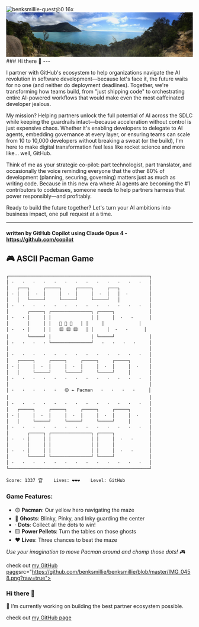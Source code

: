 <img width="590" height="896" alt="benksmillie-quest@0 16x" src="https://github.com/user-attachments/assets/1b7f2008-8381-49c8-a5f8-9e84a495c866" />


<img src="https://github.com/benksmillie/benksmillie/blob/master/IMG_0458.png?raw=true">
### Hi there 👋
---

I partner with GitHub's ecosystem to help organizations navigate the AI revolution in software development—because let's face it, the future waits for no one (and neither do deployment deadlines). Together, we're transforming how teams build, from "just shipping code" to orchestrating entire AI-powered workflows that would make even the most caffeinated developer jealous.

My mission? Helping partners unlock the full potential of AI across the SDLC while keeping the guardrails intact—because acceleration without control is just expensive chaos. Whether it's enabling developers to delegate to AI agents, embedding governance at every layer, or ensuring teams can scale from 10 to 10,000 developers without breaking a sweat (or the build), I'm here to make digital transformation feel less like rocket science and more like... well, GitHub.

Think of me as your strategic co-pilot: part technologist, part translator, and occasionally the voice reminding everyone that the other 80% of development (planning, securing, governing) matters just as much as writing code. Because in this new era where AI agents are becoming the #1 contributors to codebases, someone needs to help partners harness that power responsibly—and profitably.

Ready to build the future together? Let's turn your AI ambitions into business impact, one pull request at a time.

---

#### written by GitHub Copilot using Claude Opus 4 - https://github.com/copilot



## 🎮 ASCII Pacman Game
```
┌─────────────────────────────────────────────────────┐
│ ·   ·   ·   ·   ·   ·   ·   ·   ·   ·   ·   ·   ·   │
│   ┌───┐     ┌─────┐     ┌─────┐     ┌───┐           │
│ · │   │  ·  │     │  ·  │     │  ·  │   │  ·        │
│   │   └─────┘     └─────┘     └─────┘   │           │
│ ·   ·   ·   ·   ·   ·   ·   ·   ·   ·   ·   ·   ·   │
│       ┌─────┐ ┌───────────────┐ ┌─────┐             │
│ ·   · │     │ │               │ │     │  ·   ·      │
│       │     │ │   👻 👻 👻   │ │     │             │
│ ·   · │     │ │   🟨 🟨 🟨   │ │     │  ·   ·      │
│       └─────┘ │               │ └─────┘             │
│ ·   ·   ·   · └───────────────┘   ·   ·   ·   ·     │
│                                                     │
│ ·   ·   ·   ·   ·   ·   ·   ·   ·   ·   ·   ·   ·   │
│   ┌─────┐     ┌─────┐     ┌─────┐     ┌─────┐       │
│ · │     │  ·  │     │  ·  │     │  ·  │     │  ·    │
│   │     └─────┘     └─────┘     └─────┘     │       │
│ ·   ·   ·   ·   ·   ·   ·   ·   ·   ·   ·   ·   ·   │
│                                                     │
│ ·   ·   ·   ·   ·   🟡 ← Pacman   ·   ·   ·   ·     │
│                                                     │
│ ·   ·   ·   ·   ·   ·   ·   ·   ·   ·   ·   ·   ·   │
│   ┌─────┐     ┌─────┐     ┌─────┐     ┌─────┐       │
│ · │     │  ·  │     │  ·  │     │  ·  │     │  ·    │
│   │     └─────┘     └─────┘     └─────┘     │       │
│ ·   ·   ·   ·   ·   ·   ·   ·   ·   ·   ·   ·   ·   │
│       ┌─────┐ ┌───────────────┐ ┌─────┐             │
│ ·   · │     │ │               │ │     │  ·   ·      │
│       │     │ │               │ │     │             │
│ ·   · │     │ │               │ │     │  ·   ·      │
│       └─────┘ └───────────────┘ └─────┘             │
│ ·   ·   ·   ·   ·   ·   ·   ·   ·   ·   ·   ·   ·   │
└─────────────────────────────────────────────────────┘

Score: 1337 🏆    Lives: ❤️❤️❤️    Level: GitHub
```

### Game Features:
- 🟡 **Pacman**: Our yellow hero navigating the maze
- 👻 **Ghosts**: Blinky, Pinky, and Inky guarding the center
- · **Dots**: Collect all the dots to win!
- 🟨 **Power Pellets**: Turn the tables on those ghosts
- ❤️ **Lives**: Three chances to beat the maze

*Use your imagination to move Pacman around and chomp those dots! 🎮*

check out [my GitHub page](https://benksmillie.github.io/benksmillie/)src="https://github.com/benksmillie/benksmillie/blob/master/IMG_0458.png?raw=true">
### Hi there 👋
🔭 I’m currently working on building the best partner ecosystem possible.

check out [my GitHub page](https://benksmillie.github.io/benksmillie/)

<!--
**benksmillie/benksmillie** is a ✨ _special_ ✨ repository because its `README.md` (this file) appears on your GitHub profile.
<img src="https://github.com/benksmillie/benksmillie/blob/master/mona-scene.gif?raw=true">
credit @pifafu for awesome gif

Here are some ideas to get you started:

- 🔭 I’m currently working on building the best partner ecosystem possible. 
- 🌱 I’m currently learning ...
- 👯 I’m looking to collaborate on ...
- 🤔 I’m looking for help with ...
- 💬 Ask me about ...
- 📫 How to reach me: ...
- 😄 Pronouns: ...
- ⚡ Fun fact: ...
-->
